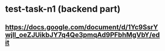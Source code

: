 # test-task-n1 (backend part)
## https://docs.google.com/document/d/1Yc9SsrYwjll_oeZJUikbJY7q4Qe3pmqAd9PFbhMgVbY/edit
